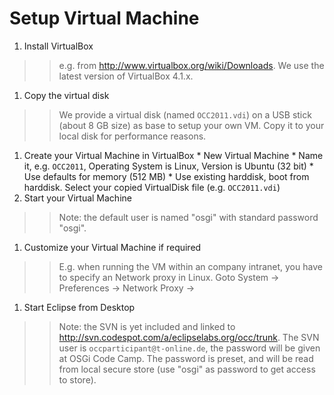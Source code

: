 # Setup Virtual Machine #

  1. Install VirtualBox
> > e.g. from http://www.virtualbox.org/wiki/Downloads. We use the latest version of VirtualBox 4.1.x.
  1. Copy the virtual disk
> > We provide a virtual disk (named `OCC2011.vdi`) on a USB stick (about 8 GB size) as base to setup your own VM. Copy it to your local disk for performance reasons.
  1. Create your Virtual Machine in VirtualBox
    * New Virtual Machine
    * Name it, e.g. `OCC2011`, Operating System is Linux, Version is Ubuntu (32 bit)
    * Use defaults for memory (512 MB)
    * Use existing harddisk, boot from harddisk. Select your copied VirtualDisk file (e.g. `OCC2011.vdi`)
  1. Start your Virtual Machine
> > Note: the default user is named "osgi" with standard password "osgi".
  1. Customize your Virtual Machine if required
> > E.g. when running the VM within an company intranet, you have to specify an Network proxy in Linux.
> > Goto System -> Preferences -> Network Proxy ->
  1. Start Eclipse from Desktop
> > Note: the SVN is yet included and linked to http://svn.codespot.com/a/eclipselabs.org/occ/trunk. The SVN user is `occparticipant@t-online.de`, the password will be given at OSGi Code Camp. The password is preset, and will be read from local secure store (use "osgi" as password to get access to store).